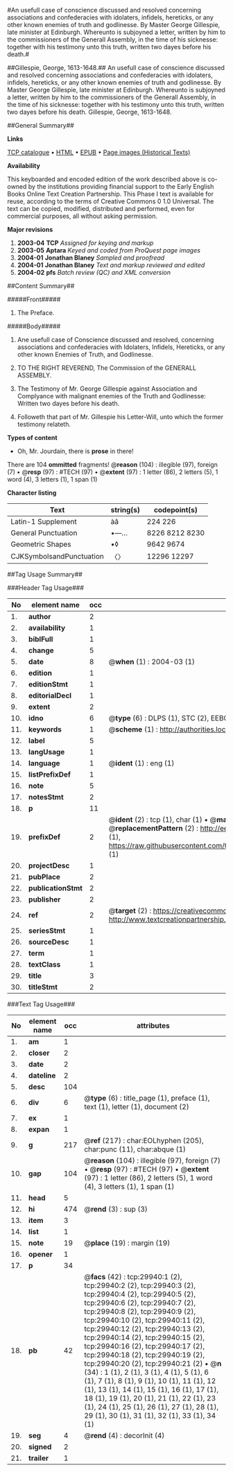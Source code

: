 #An usefull case of conscience discussed and resolved concerning associations and confederacies with idolaters, infidels, hereticks, or any other known enemies of truth and godlinesse. By Master George Gillespie, late minister at Edinburgh. Whereunto is subjoyned a letter, written by him to the commissioners of the Generall Assembly, in the time of his sicknesse: together with his testimony unto this truth, written two dayes before his death.#

##Gillespie, George, 1613-1648.##
An usefull case of conscience discussed and resolved concerning associations and confederacies with idolaters, infidels, hereticks, or any other known enemies of truth and godlinesse. By Master George Gillespie, late minister at Edinburgh. Whereunto is subjoyned a letter, written by him to the commissioners of the Generall Assembly, in the time of his sicknesse: together with his testimony unto this truth, written two dayes before his death.
Gillespie, George, 1613-1648.

##General Summary##

**Links**

[TCP catalogue](http://www.ota.ox.ac.uk/tcp/)  • 
[HTML](http://tei.it.ox.ac.uk/tcp/Texts-HTML/free/A42/A42772.html)  • 
[EPUB](http://tei.it.ox.ac.uk/tcp/Texts-EPUB/free/A42/A42772.epub) • 
[Page images (Historical Texts)](https://data.historicaltexts.jisc.ac.uk/view?pubId=eebo-99825556e&pageId=eebo-99825556e-29940-1)

**Availability**

This keyboarded and encoded edition of the
	       work described above is co-owned by the institutions
	       providing financial support to the Early English Books
	       Online Text Creation Partnership. This Phase I text is
	       available for reuse, according to the terms of Creative
	       Commons 0 1.0 Universal. The text can be copied,
	       modified, distributed and performed, even for
	       commercial purposes, all without asking permission.

**Major revisions**

1. __2003-04__ __TCP__ *Assigned for keying and markup*
1. __2003-05__ __Aptara__ *Keyed and coded from ProQuest page images*
1. __2004-01__ __Jonathan Blaney__ *Sampled and proofread*
1. __2004-01__ __Jonathan Blaney__ *Text and markup reviewed and edited*
1. __2004-02__ __pfs__ *Batch review (QC) and XML conversion*

##Content Summary##

#####Front#####

1. The Preface.

#####Body#####

1. Ane usefull case of Conscience discussed
and resolved, concerning associations
and confederacies with Idolaters,
Infidels, Hereticks, or any other
known Enemies of Truth, and Godlinesse.

1. TO THE
RIGHT REVEREND,
The Commission of the GENERALL
ASSEMBLY.

1. The Testimony of Mr. George Gillespie
against Association and Complyance
with malignant enemies of the Truth
and Godlinesse: Written two dayes
before his death.

1. Followeth that part of Mr. Gillespie
his Letter-Will, unto which
the former testimony relateth.

**Types of content**

  * Oh, Mr. Jourdain, there is **prose** in there!

There are 104 **ommitted** fragments! 
 @__reason__ (104) : illegible (97), foreign (7)  •  @__resp__ (97) : #TECH (97)  •  @__extent__ (97) : 1 letter (86), 2 letters (5), 1 word (4), 3 letters (1), 1 span (1)

**Character listing**


|Text|string(s)|codepoint(s)|
|---|---|---|
|Latin-1 Supplement|àâ|224 226|
|General Punctuation|•—…|8226 8212 8230|
|Geometric Shapes|▪◊|9642 9674|
|CJKSymbolsandPunctuation|〈〉|12296 12297|

##Tag Usage Summary##

###Header Tag Usage###

|No|element name|occ|attributes|
|---|---|---|---|
|1.|__author__|2||
|2.|__availability__|1||
|3.|__biblFull__|1||
|4.|__change__|5||
|5.|__date__|8| @__when__ (1) : 2004-03 (1)|
|6.|__edition__|1||
|7.|__editionStmt__|1||
|8.|__editorialDecl__|1||
|9.|__extent__|2||
|10.|__idno__|6| @__type__ (6) : DLPS (1), STC (2), EEBO-CITATION (1), PROQUEST (1), VID (1)|
|11.|__keywords__|1| @__scheme__ (1) : http://authorities.loc.gov/ (1)|
|12.|__label__|5||
|13.|__langUsage__|1||
|14.|__language__|1| @__ident__ (1) : eng (1)|
|15.|__listPrefixDef__|1||
|16.|__note__|5||
|17.|__notesStmt__|2||
|18.|__p__|11||
|19.|__prefixDef__|2| @__ident__ (2) : tcp (1), char (1)  •  @__matchPattern__ (2) : ([0-9\-]+):([0-9IVX]+) (1), (.+) (1)  •  @__replacementPattern__ (2) : http://eebo.chadwyck.com/downloadtiff?vid=$1&page=$2 (1), https://raw.githubusercontent.com/textcreationpartnership/Texts/master/tcpchars.xml#$1 (1)|
|20.|__projectDesc__|1||
|21.|__pubPlace__|2||
|22.|__publicationStmt__|2||
|23.|__publisher__|2||
|24.|__ref__|2| @__target__ (2) : https://creativecommons.org/publicdomain/zero/1.0/ (1), http://www.textcreationpartnership.org/docs/. (1)|
|25.|__seriesStmt__|1||
|26.|__sourceDesc__|1||
|27.|__term__|1||
|28.|__textClass__|1||
|29.|__title__|3||
|30.|__titleStmt__|2||


###Text Tag Usage###

|No|element name|occ|attributes|
|---|---|---|---|
|1.|__am__|1||
|2.|__closer__|2||
|3.|__date__|2||
|4.|__dateline__|2||
|5.|__desc__|104||
|6.|__div__|6| @__type__ (6) : title_page (1), preface (1), text (1), letter (1), document (2)|
|7.|__ex__|1||
|8.|__expan__|1||
|9.|__g__|217| @__ref__ (217) : char:EOLhyphen (205), char:punc (11), char:abque (1)|
|10.|__gap__|104| @__reason__ (104) : illegible (97), foreign (7)  •  @__resp__ (97) : #TECH (97)  •  @__extent__ (97) : 1 letter (86), 2 letters (5), 1 word (4), 3 letters (1), 1 span (1)|
|11.|__head__|5||
|12.|__hi__|474| @__rend__ (3) : sup (3)|
|13.|__item__|3||
|14.|__list__|1||
|15.|__note__|19| @__place__ (19) : margin (19)|
|16.|__opener__|1||
|17.|__p__|34||
|18.|__pb__|42| @__facs__ (42) : tcp:29940:1 (2), tcp:29940:2 (2), tcp:29940:3 (2), tcp:29940:4 (2), tcp:29940:5 (2), tcp:29940:6 (2), tcp:29940:7 (2), tcp:29940:8 (2), tcp:29940:9 (2), tcp:29940:10 (2), tcp:29940:11 (2), tcp:29940:12 (2), tcp:29940:13 (2), tcp:29940:14 (2), tcp:29940:15 (2), tcp:29940:16 (2), tcp:29940:17 (2), tcp:29940:18 (2), tcp:29940:19 (2), tcp:29940:20 (2), tcp:29940:21 (2)  •  @__n__ (34) : 1 (1), 2 (1), 3 (1), 4 (1), 5 (1), 6 (1), 7 (1), 8 (1), 9 (1), 10 (1), 11 (1), 12 (1), 13 (1), 14 (1), 15 (1), 16 (1), 17 (1), 18 (1), 19 (1), 20 (1), 21 (1), 22 (1), 23 (1), 24 (1), 25 (1), 26 (1), 27 (1), 28 (1), 29 (1), 30 (1), 31 (1), 32 (1), 33 (1), 34 (1)|
|19.|__seg__|4| @__rend__ (4) : decorInit (4)|
|20.|__signed__|2||
|21.|__trailer__|1||

